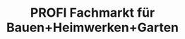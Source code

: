 ---
title: "PROFI Fachmarkt für Bauen+Heimwerken+Garten"
url: /oberviechtach/profi-fachmarkt-fuer-bauen-heimwerken-garten/
shop: Baumarkt
---
